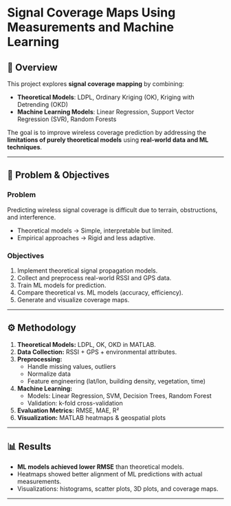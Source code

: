 # Signal Coverage Maps Using Measurements and Machine Learning

## 📌 Overview
This project explores **signal coverage mapping** by combining:
- **Theoretical Models**: LDPL, Ordinary Kriging (OK), Kriging with Detrending (OKD)  
- **Machine Learning Models**: Linear Regression, Support Vector Regression (SVR), Random Forests  

The goal is to improve wireless coverage prediction by addressing the **limitations of purely theoretical models** using **real-world data and ML techniques**.

---

## 🎯 Problem & Objectives
### Problem
Predicting wireless signal coverage is difficult due to terrain, obstructions, and interference.  
- Theoretical models → Simple, interpretable but limited.  
- Empirical approaches → Rigid and less adaptive.  

### Objectives
1. Implement theoretical signal propagation models.  
2. Collect and preprocess real-world RSSI and GPS data.  
3. Train ML models for prediction.  
4. Compare theoretical vs. ML models (accuracy, efficiency).  
5. Generate and visualize coverage maps.

---

## ⚙️ Methodology
1. **Theoretical Models:** LDPL, OK, OKD in MATLAB.  
2. **Data Collection:** RSSI + GPS + environmental attributes.  
3. **Preprocessing:**  
   - Handle missing values, outliers  
   - Normalize data  
   - Feature engineering (lat/lon, building density, vegetation, time)  
4. **Machine Learning:**  
   - Models: Linear Regression, SVM, Decision Trees, Random Forest  
   - Validation: k-fold cross-validation  
5. **Evaluation Metrics:** RMSE, MAE, R²  
6. **Visualization:** MATLAB heatmaps & geospatial plots  

---

## 📊 Results
- **ML models achieved lower RMSE** than theoretical models.  
- Heatmaps showed better alignment of ML predictions with actual measurements.  
- Visualizations: histograms, scatter plots, 3D plots, and coverage maps.  

---
